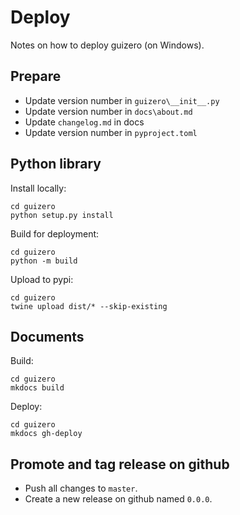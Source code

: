 # Deploy

Notes on how to deploy guizero (on Windows).

## Prepare

- Update version number in `guizero\__init__.py`
- Update version number in `docs\about.md`
- Update `changelog.md` in docs
- Update version number in `pyproject.toml` 

## Python library

Install locally:

```
cd guizero
python setup.py install
```

Build for deployment:

```
cd guizero
python -m build
```

Upload to pypi:

```
cd guizero
twine upload dist/* --skip-existing
```

## Documents

Build:

```
cd guizero
mkdocs build
```

Deploy:

```
cd guizero
mkdocs gh-deploy
```

## Promote and tag release on github

- Push all changes to `master`.
- Create a new release on github named `0.0.0`. 
